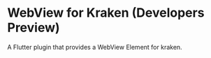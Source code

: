 # WebView for Kraken (Developers Preview)

A Flutter plugin that provides a WebView Element for kraken.